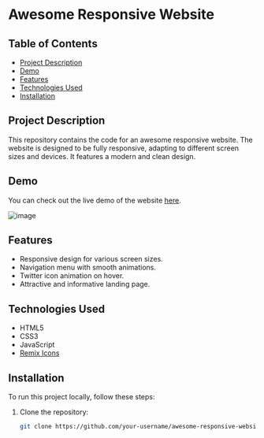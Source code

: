 # Awesome Responsive Website

## Table of Contents

- [Project Description](#project-description)
- [Demo](#demo)
- [Features](#features)
- [Technologies Used](#technologies-used)
- [Installation](#installation)

## Project Description

This repository contains the code for an awesome responsive website. The website is designed to be fully responsive, adapting to different screen sizes and devices. It features a modern and clean design.

## Demo

You can check out the live demo of the website [here](https://website-landing-page-fviqt8wmx-muhammadshakir-dev.vercel.app/).

![image](https://github.com/MuhammadShakir-dev/Website-Landing-page/assets/84896803/7d0c19fb-1706-48c2-ba2f-222aafd65cec)


## Features

- Responsive design for various screen sizes.
- Navigation menu with smooth animations.
- Twitter icon animation on hover.
- Attractive and informative landing page.

## Technologies Used

- HTML5
- CSS3
- JavaScript
- [Remix Icons](https://remixicon.com/)

## Installation

To run this project locally, follow these steps:

1. Clone the repository:

   ```bash
   git clone https://github.com/your-username/awesome-responsive-website.git



   

